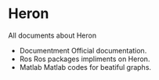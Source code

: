 # Heron
All documents about Heron
-  Documentment
  Official documentation.
- Ros 
  Ros packages impliments on Heron. 
- Matlab
  Matlab codes for beatiful graphs.
